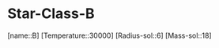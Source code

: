 ﻿---
type: StarClass
SpocWebEntityId: 28188
isDeleted: false
isReadOnly: false
confidential: public
tags:
- astro/StarClass

---

# Star-Class-B

[name::B]
[Temperature::30000]
[Radius-sol::6]
[Mass-sol::18]


